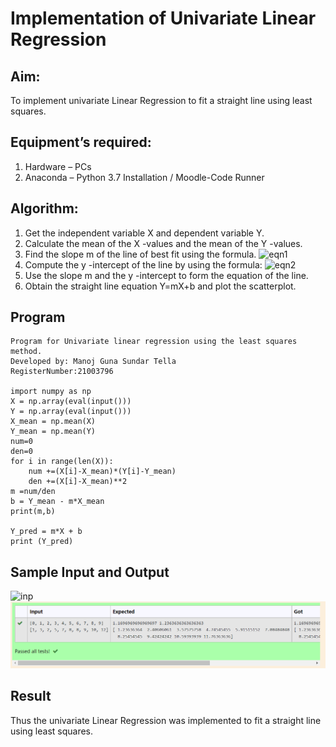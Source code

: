 # Implementation of Univariate Linear Regression
## Aim:
To implement univariate Linear Regression to fit a straight line using least squares.
## Equipment’s required:
1.	Hardware – PCs
2.	Anaconda – Python 3.7 Installation / Moodle-Code Runner
## Algorithm:
1.	Get the independent variable X and dependent variable Y.
2.	Calculate the mean of the X -values and the mean of the Y -values.
3.	Find the slope m of the line of best fit using the formula.
 ![eqn1](./eq1.jpg)
4.	Compute the y -intercept of the line by using the formula:
![eqn2](./eq2.jpg)  
5.	Use the slope m and the y -intercept to form the equation of the line.
6.	Obtain the straight line equation Y=mX+b and plot the scatterplot.
## Program
```
Program for Univariate linear regression using the least squares method.
Developed by: Manoj Guna Sundar Tella
RegisterNumber:21003796

import numpy as np
X = np.array(eval(input()))
Y = np.array(eval(input()))
X_mean = np.mean(X)
Y_mean = np.mean(Y)
num=0
den=0
for i in range(len(X)):
    num +=(X[i]-X_mean)*(Y[i]-Y_mean)
    den +=(X[i]-X_mean)**2
m =num/den
b = Y_mean - m*X_mean
print(m,b)

Y_pred = m*X + b
print (Y_pred)
```
## Sample Input and Output
![inp](./input.jpg)
![Github Logo](img.png)
## Result
Thus the univariate Linear Regression was implemented to fit a straight line using least squares.
